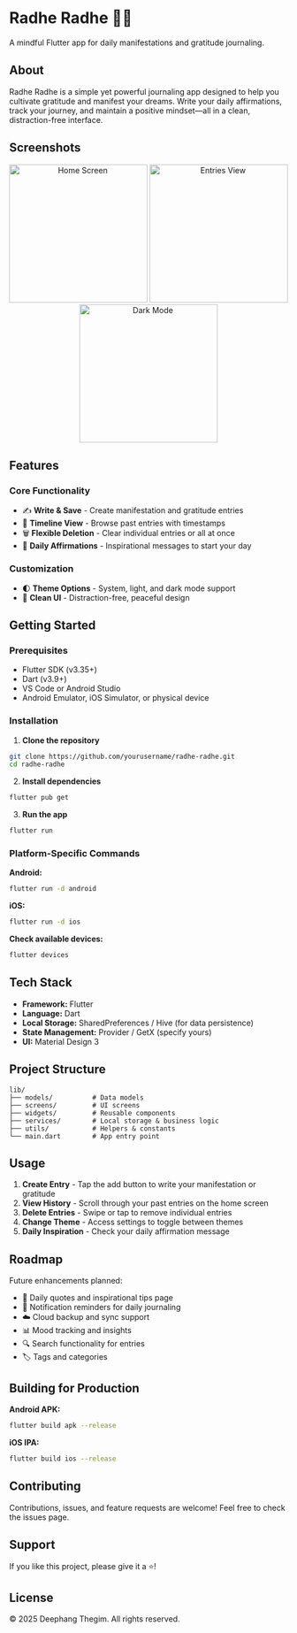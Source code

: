 # Radhe Radhe 🙏✨

A mindful Flutter app for daily manifestations and gratitude journaling.

## About

Radhe Radhe is a simple yet powerful journaling app designed to help you cultivate gratitude and manifest your dreams. Write your daily affirmations, track your journey, and maintain a positive mindset—all in a clean, distraction-free interface.

## Screenshots

<p align="center">
  <img src="https://github.com/user-attachments/assets/4c60c686-ea06-42f5-a9ee-577bc85106c6" alt="Home Screen" width="250"/>
  <img src="https://github.com/user-attachments/assets/06960c5b-6a5b-459e-ba04-ecd79da03827" alt="Entries View" width="250"/>
  <img src="https://github.com/user-attachments/assets/2232a8ef-da02-450b-8974-047e373c62ef" alt="Dark Mode" width="250"/>
</p>

## Features

### Core Functionality
- ✍️ **Write & Save** - Create manifestation and gratitude entries
- 📅 **Timeline View** - Browse past entries with timestamps
- 🗑️ **Flexible Deletion** - Clear individual entries or all at once
- 💭 **Daily Affirmations** - Inspirational messages to start your day

### Customization
- 🌓 **Theme Options** - System, light, and dark mode support
- 🎨 **Clean UI** - Distraction-free, peaceful design

## Getting Started

### Prerequisites

- Flutter SDK (v3.35+)
- Dart (v3.9+)
- VS Code or Android Studio
- Android Emulator, iOS Simulator, or physical device

### Installation

1. **Clone the repository**
```bash
git clone https://github.com/yourusername/radhe-radhe.git
cd radhe-radhe
```

2. **Install dependencies**
```bash
flutter pub get
```

3. **Run the app**
```bash
flutter run
```

### Platform-Specific Commands

**Android:**
```bash
flutter run -d android
```

**iOS:**
```bash
flutter run -d ios
```

**Check available devices:**
```bash
flutter devices
```

## Tech Stack

- **Framework:** Flutter
- **Language:** Dart
- **Local Storage:** SharedPreferences / Hive (for data persistence)
- **State Management:** Provider / GetX (specify yours)
- **UI:** Material Design 3

## Project Structure

```
lib/
├── models/          # Data models
├── screens/         # UI screens
├── widgets/         # Reusable components
├── services/        # Local storage & business logic
├── utils/           # Helpers & constants
└── main.dart        # App entry point
```

## Usage

1. **Create Entry** - Tap the add button to write your manifestation or gratitude
2. **View History** - Scroll through your past entries on the home screen
3. **Delete Entries** - Swipe or tap to remove individual entries
4. **Change Theme** - Access settings to toggle between themes
5. **Daily Inspiration** - Check your daily affirmation message

## Roadmap

Future enhancements planned:

- 📖 Daily quotes and inspirational tips page
- 🔔 Notification reminders for daily journaling
- ☁️ Cloud backup and sync support
- 📊 Mood tracking and insights
- 🔍 Search functionality for entries
- 🏷️ Tags and categories

## Building for Production

**Android APK:**
```bash
flutter build apk --release
```

**iOS IPA:**
```bash
flutter build ios --release
```

## Contributing

Contributions, issues, and feature requests are welcome! Feel free to check the issues page.

## Support

If you like this project, please give it a ⭐️!

## License

© 2025 Deephang Thegim. All rights reserved.
